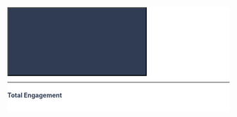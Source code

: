 <div class="container-fluid" style="background-color: white; margin-bottom: 10px;">
  <div class="card border-0" *ngIf="user.profile.profileType != 'AGENCE'">
    <div class="card-body">
      <div class="row">
        <div class="col-lg-11 col-md-12">
          <div class="row">
            <!-- Dropdowns -->
          </div>
        </div>
        <div class="col-lg-1 col-md-12 d-flex justify-content-end align-items-center">
          <button (click)="reset();" class="btn btn-primary" style="background-color: #303C54; color: white;">
            <svg cIcon="" name="cil-filter-x"></svg>
          </button>
        </div>
      </div>
      <hr>
    </div>
  </div>

  <div class="row" style="margin-top: 5px;">
    <div class="col-lg-8 col-md-12">
      <div class="card bg-light border-0 mt-3">
        <div class="card-body">
          <h4 class="card-title" style="color: #303C54;">Total Engagement</h4>
          <div style="width: 100%;">
            <!-- Chart -->
          </div>
        </div>
      </div>
    </div>
    <div class="col-lg-4 col-md-12">
      <div class="row">
        <div class="col-lg-12 col-md-12">
          <div class="card mt-3 bg-light border-0">
            <div class="card-body">
              <h5 class="card-title" style="color: #303C54;" [innerText]="Camembert2Name"></h5>
              <div>
                <!-- Chart -->
              </div>
            </div>
          </div>
        </div>
        <div class="col-lg-12 col-md-12">
          <div class="card bg-light border-0">
            <div class="card-body">
              <h5 class="card-title" style="color: #303C54;" [innerText]="Camembert1Name"></h5>
              <div>
                <!-- Chart -->
              </div>
            </div>
          </div>
        </div>
      </div>
    </div>
  </div>
  <div class="row" style="padding-top: 5px;">
    <!-- Similar structure for the next row -->
  </div>
</div>
